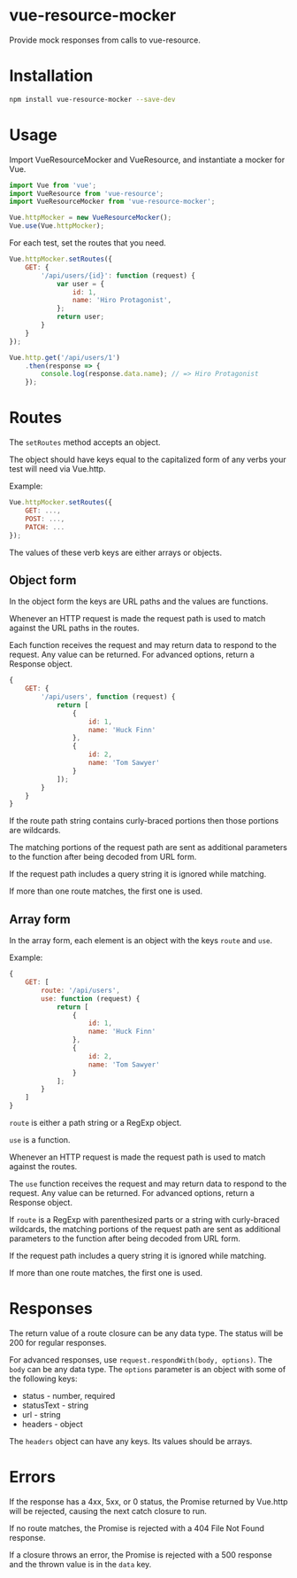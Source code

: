 # vue-resource-mocker
Provide mock responses from calls to vue-resource.

# Installation

```bash
npm install vue-resource-mocker --save-dev
```

# Usage

Import VueResourceMocker and VueResource, and instantiate a mocker for Vue.
```js
import Vue from 'vue';
import VueResource from 'vue-resource';
import VueResourceMocker from 'vue-resource-mocker';

Vue.httpMocker = new VueResourceMocker();
Vue.use(Vue.httpMocker);
```

For each test, set the routes that you need.
```js
Vue.httpMocker.setRoutes({
    GET: {
        '/api/users/{id}': function (request) {
            var user = {
                id: 1,
                name: 'Hiro Protagonist',
            };
            return user;
        }
    }
});

Vue.http.get('/api/users/1')
    .then(response => {
        console.log(response.data.name); // => Hiro Protagonist
    });
```

# Routes

The `setRoutes` method accepts an object.

The object should have keys equal to the capitalized form of any verbs your test will need via Vue.http.

Example:
```js
Vue.httpMocker.setRoutes({
    GET: ...,
    POST: ...,
    PATCH: ...
});
```

The values of these verb keys are either arrays or objects.

## Object form

In the object form the keys are URL paths and the values are functions.

Whenever an HTTP request is made the request path is used to match against the URL paths in the routes.

Each function receives the request and may return data to respond to the request. Any value can be returned. For advanced options, return a Response object.

```js
{
    GET: {
        '/api/users', function (request) {
            return [
                {
                    id: 1,
                    name: 'Huck Finn'
                },
                {
                    id: 2,
                    name: 'Tom Sawyer'
                }
            ]);
        }
    }
}
```

If the route path string contains curly-braced portions then those portions are wildcards.

The matching portions of the request path are sent as additional parameters to the function after being decoded from URL form.

If the request path includes a query string it is ignored while matching.

If more than one route matches, the first one is used.

## Array form

In the array form, each element is an object with the keys `route` and `use`. 

Example:

```js
{
    GET: [
        route: '/api/users', 
        use: function (request) {
            return [
                {
                    id: 1,
                    name: 'Huck Finn'
                },
                {
                    id: 2,
                    name: 'Tom Sawyer'
                }
            ];
        }
    ]
}
```

`route` is either a path string or a RegExp object. 

`use` is a function. 

Whenever an HTTP request is made the request path is used to match against the routes.

The `use` function receives the request and may return data to respond to the request. Any value can be returned. For advanced options, return a Response object.

If `route` is a RegExp with parenthesized parts or a string with curly-braced wildcards, the matching portions of the request path are sent as additional parameters to the function after being decoded from URL form.

If the request path includes a query string it is ignored while matching.

If more than one route matches, the first one is used.

# Responses

The return value of a route closure can be any data type. The status will be 200 for regular responses.

For advanced responses, use `request.respondWith(body, options)`. The `body` can be any data type. The `options` parameter is an object with some of the following keys:

 * status - number, required
 * statusText - string
 * url - string
 * headers - object

The `headers` object can have any keys. Its values should be arrays.

# Errors

If the response has a 4xx, 5xx, or 0 status, the Promise returned by Vue.http will be rejected, causing the next catch closure to run.

If no route matches, the Promise is rejected with a 404 File Not Found response.

If a closure throws an error, the Promise is rejected with a 500 response and the thrown value is in the `data` key.
